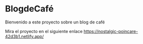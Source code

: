 # BlogdeCafé
Bienvenido a este proyecto sobre un blog de café

Mira el proyecto en el siguiente enlace https://nostalgic-poincare-42d3b1.netlify.app/
